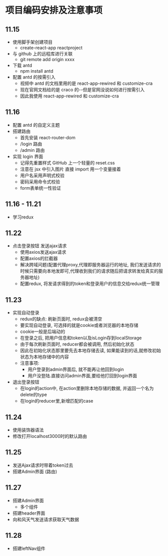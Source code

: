 # 项目编码安排及注意事项

## 11.15

- 使用脚手架创建项目
  - create-react-app reactproject
- 与 github 上的远程库进行关联
  - git remote add origin xxxx
- 下载 antd
  - npm install antd
- 配置 antd 的按需引入
  - 视频中 antd 的文档里用的是 react-app-rewired 和 customize-cra
  - 现在官网文档给的是 craco 的--但是官网没说如何进行按需引入
  - 因此我使用 react-app-rewired 和 customize-cra

## 11.16

- 配置 antd 的自定义主题
- 搭建路由
  - 首先安装 react-router-dom
  - /login 路由
  - /admin 路由
- 实现 login 界面
  - 记得先重置样式 GitHub 上一个轻量的 reset.css
  - 注意在 jsx 中引入图片 直接 import 用一个变量接着
  - 用户名采用声明式校验
  - 密码采用命令式校验
  - form表单统一性验证

## 11.16 - 11.21
- 学习redux

## 11.22
- 点击登录按钮  发送ajax请求
  - 使用axios发送ajax请求
  - 配置axios的拦截器
  - 解决跨域问题(配置代理proxy,代理即服务器运行的地址, 我们发送请求的时候只需要向本地发即可,代理收到我们的请求随后把请求转发给真实的服务器地址)
  - 配置redux, 将发请求得到的token和登录用户的信息交给redux统一管理

## 11.23 
- 实现自动登录
  - redux的缺点: 刷新页面时, redux会被清空
  - 要实现自动登录, 可选择的就是cookie或者浏览器的本地存储
  - cookie一般是后端动的
  - 在登录之后, 把用户信息和token以及isLogin存到localStorage
  - 由于每次刷新页面时, reducer都会被调用, 然后初始化状态
  - 因此在初始化状态那里要先去本地存储去读, 如果能读到的话,就修改初始状态为本地存储中的内容
  - 注意事项:
    - 用户登录到admin界面后, 就不能再让他回到login
    - 用户没登陆.直接访问admin界面,要给他打回到login界面
- 退出登录按钮
  - 在login的action中, 在action里删除本地存储的数据, 并返回一个名为delete的type
  - 在login的reducer里,新增匹配的case

## 11.24 
- 使用装饰器语法
- 修改打开localhost3000时的默认路由

## 11.25
- 发送Ajax请求时带着token过去
- 搭建Admin界面 (路由)

## 11.27
- 搭建Admin界面
  - 多个组件
- 搭建header界面
- 向和风天气发送请求获取天气数据

## 11.28 
- 搭建leftNav组件




